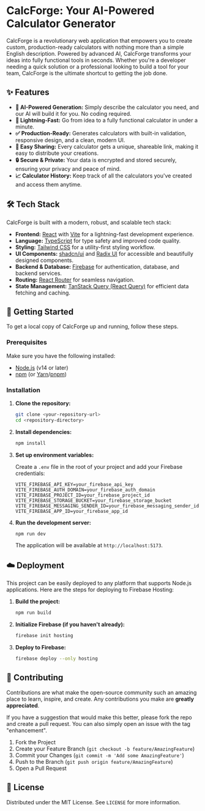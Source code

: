# CalcForge: Your AI-Powered Calculator Generator

CalcForge is a revolutionary web application that empowers you to create custom, production-ready calculators with nothing more than a simple English description. Powered by advanced AI, CalcForge transforms your ideas into fully functional tools in seconds. Whether you're a developer needing a quick solution or a professional looking to build a tool for your team, CalcForge is the ultimate shortcut to getting the job done.

## ✨ Features

*   **🤖 AI-Powered Generation:** Simply describe the calculator you need, and our AI will build it for you. No coding required.
*   **🚀 Lightning-Fast:** Go from idea to a fully functional calculator in under a minute.
*   **✅ Production-Ready:** Generates calculators with built-in validation, responsive design, and a clean, modern UI.
*   **🔗 Easy Sharing:** Every calculator gets a unique, shareable link, making it easy to distribute your creations.
*   **🔒 Secure & Private:** Your data is encrypted and stored securely, ensuring your privacy and peace of mind.
*   **📈 Calculator History:** Keep track of all the calculators you've created and access them anytime.

## 🛠️ Tech Stack

CalcForge is built with a modern, robust, and scalable tech stack:

*   **Frontend:** [React](https://reactjs.org/) with [Vite](https://vitejs.dev/) for a lightning-fast development experience.
*   **Language:** [TypeScript](https://www.typescriptlang.org/) for type safety and improved code quality.
*   **Styling:** [Tailwind CSS](https://tailwindcss.com/) for a utility-first styling workflow.
*   **UI Components:** [shadcn/ui](https://ui.shadcn.com/) and [Radix UI](https://www.radix-ui.com/) for accessible and beautifully designed components.
*   **Backend & Database:** [Firebase](https://firebase.google.com/) for authentication, database, and backend services.
*   **Routing:** [React Router](https://reactrouter.com/) for seamless navigation.
*   **State Management:** [TanStack Query (React Query)](https://tanstack.com/query/v4) for efficient data fetching and caching.

## 🚀 Getting Started

To get a local copy of CalcForge up and running, follow these steps.

### Prerequisites

Make sure you have the following installed:

*   [Node.js](https://nodejs.org/) (v14 or later)
*   [npm](https://www.npmjs.com/) (or [Yarn](https://yarnpkg.com/)/[pnpm](https://pnpm.io/))

### Installation

1.  **Clone the repository:**

    ```sh
    git clone <your-repository-url>
    cd <repository-directory>
    ```

2.  **Install dependencies:**

    ```sh
    npm install
    ```

3.  **Set up environment variables:**

    Create a `.env` file in the root of your project and add your Firebase credentials:

    ```env
    VITE_FIREBASE_API_KEY=your_firebase_api_key
    VITE_FIREBASE_AUTH_DOMAIN=your_firebase_auth_domain
    VITE_FIREBASE_PROJECT_ID=your_firebase_project_id
    VITE_FIREBASE_STORAGE_BUCKET=your_firebase_storage_bucket
    VITE_FIREBASE_MESSAGING_SENDER_ID=your_firebase_messaging_sender_id
    VITE_FIREBASE_APP_ID=your_firebase_app_id
    ```

4.  **Run the development server:**

    ```sh
    npm run dev
    ```

    The application will be available at `http://localhost:5173`.

## ☁️ Deployment

This project can be easily deployed to any platform that supports Node.js applications. Here are the steps for deploying to Firebase Hosting:

1.  **Build the project:**

    ```sh
    npm run build
    ```

2.  **Initialize Firebase (if you haven't already):**

    ```sh
    firebase init hosting
    ```

3.  **Deploy to Firebase:**

    ```sh
    firebase deploy --only hosting
    ```

## 🤝 Contributing

Contributions are what make the open-source community such an amazing place to learn, inspire, and create. Any contributions you make are **greatly appreciated**.

If you have a suggestion that would make this better, please fork the repo and create a pull request. You can also simply open an issue with the tag "enhancement".

1.  Fork the Project
2.  Create your Feature Branch (`git checkout -b feature/AmazingFeature`)
3.  Commit your Changes (`git commit -m 'Add some AmazingFeature'`)
4.  Push to the Branch (`git push origin feature/AmazingFeature`)
5.  Open a Pull Request

## 📄 License

Distributed under the MIT License. See `LICENSE` for more information.
